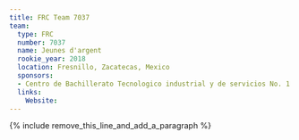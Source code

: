 ```yaml
---
title: FRC Team 7037
team:
  type: FRC
  number: 7037
  name: Jeunes d'argent
  rookie_year: 2018
  location: Fresnillo, Zacatecas, Mexico
  sponsors:
  - Centro de Bachillerato Tecnologico industrial y de servicios No. 1
  links:
    Website:
---
```


{% include remove_this_line_and_add_a_paragraph %}